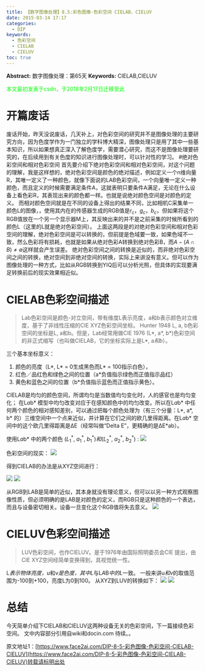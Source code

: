 ```yaml
---
title: 【数字图像处理】8.5:彩色图像-色彩空间 CIELAB、CIELUV
date: 2015-03-14 17:17
categories:
  - DIP
keywords:
  - 色彩空间
  - CIELAB
  - CIELUV
toc: true
---
```

**Abstract:** 数字图像处理：第65天
**Keywords:** CIELAB,CIELUV
<!--more-->
<font color="00FF00">本文最初发表于csdn，于2018年2月17日迁移至此</font>
# 开篇废话
废话开始，昨天没说废话，几天补上，对色彩空间的研究并不是图像处理的主要研究方向，因为色度学作为一门独立的学科博大精深，图像处理只是用了其中一些基本知识，所以如果想真正深入了解色度学，需要潜心研究，而这不是图像处理要研究的，在后续用到有关色度的知识进行图像处理时，可以针对性的学习。
#绝对色彩空间和相对色彩空间
首先要介绍下绝对色彩空间和相对色彩空间，对这个问题的理解，我是这样想的，绝对色彩空间是颜色的绝对描述，例如定义一个n维向量R，其唯一定义了一种颜色，就像下面说的LAB色彩空间，一个向量唯一定义一种颜色，而且定义的时候需要满足条件A，这就表明只要条件A满足，无论在什么设备上看色彩R，其表现出来的颜色都一样。也就是说绝对颜色空间是对颜色的定义。
而相对颜色空间就是在不同的设备上得出的结果不同，比如相机C采集单一颜色L的图像，，使用其内在的传感器生成的RGB值是$r_c，g_c，b_c$，但如果将这个RGB值放在一个另一个显示器M上，其反映出来的并不是之前采集的时候所看到的颜色L（这里的L就是绝对色彩空间）。
上面这两段是的对绝对色彩空间和相对色彩空间的理解，绝对色彩空间是可以转换的，但前提是色域要一致，如果色域不一致，然么色彩将有损耗，也就是如果从绝对色彩A转换到绝对色彩B，而$A-(A \cap B) \ne \emptyset$这样就会产生误差。
绝对色彩空间之间的转换是近似的，而非绝对色彩空间之间的转换，绝对空间到非绝对空间的转换，实际上来讲没有意义。但可以作为图像处理的一种方式，比如从RGB转换到YIQ后可以分析光照，但具体的实现要满足转换前后的现实效果相近似。
# CIELAB色彩空间描述
>Lab色彩空间是颜色-对立空间，带有维度L表示亮度，a和b表示颜色对立维度，基于了非线性压缩的CIE XYZ色彩空间坐标。
Hunter 1948 L, a, b色彩空间的坐标是L, a和b。但是，Lab经常用做CIE 1976 (L*, a*, b*)色彩空间的非正式缩写（也叫做CIELAB，它的坐标实际上是L*, a*和b*）。

三个基本坐标意义：

1. 颜色的亮度（L*, L* = 0生成黑色而L* = 100指示白色），
2. 红色／品红色和绿色之间的位置（a*负值指示绿色而正值指示品红）
3. 黄色和蓝色之间的位置（b*负值指示蓝色而正值指示黄色）。

CIELAB是均匀的颜色空间，所谓均匀是当数值均匀变化时，人的感官也是均匀变化；
在L*a*b* 模型中均匀改变对应于在感知颜色中的均匀改变。所以在L*a*b* 中任何两个颜色的相对感知差别，可以通过把每个颜色处理为（有三个分量：L*, a*, b* 的）三维空间中一个点来近似，并计算在它们之间的欧几里得距离。在L*a*b* 空间中的这个欧几里得距离是ΔE（经常叫做“Delta E”，更精确的是ΔE*ab）。

使用L*a*b* 中的两个颜色 $({L_1}^*,\ {a_1}^*,\ {b_1}^*)和({L_2}^*,\ {a_2}^*,\ {b_2}^*)$ :
![](https://tony4ai-1251394096.cos.ap-hongkong.myqcloud.com/blog_images/DIP-8-5-彩色图像-色彩空间-CIELAB-CIELUV/20150314165214402.png)

色彩空间的现实：
![](https://tony4ai-1251394096.cos.ap-hongkong.myqcloud.com/blog_images/DIP-8-5-彩色图像-色彩空间-CIELAB-CIELUV/20150314165400694.png)

得到CIELAB的办法是从XYZ空间进行：

![](https://tony4ai-1251394096.cos.ap-hongkong.myqcloud.com/blog_images/DIP-8-5-彩色图像-色彩空间-CIELAB-CIELUV/20150314165629628.png)
![](https://tony4ai-1251394096.cos.ap-hongkong.myqcloud.com/blog_images/DIP-8-5-彩色图像-色彩空间-CIELAB-CIELUV/20150314165805740.png)

从RGB到LAB是简单的近似，其本身就没有理论意义，但可以以另一种方式观察图像性质，但必须明确的是LAB是对颜色的定义，而RGB只是这种颜色的一个表达，而且与设备密切相关。设备一旦变化这个RGB值将失去意义。
![](https://tony4ai-1251394096.cos.ap-hongkong.myqcloud.com/blog_images/DIP-8-5-彩色图像-色彩空间-CIELAB-CIELUV/20150314165948047.png)

# CIELUV色彩空间描述
>LUV色彩空间，也作CIELUV。是于1976年由国际照明委员会CIE 提出，由CIE XYZ空间经简单变换得到，具视觉统一性。

L*表示物体亮度，u*和v*是色度，其中L*与L*A*B*中的L*一致。
一般来讲u*和v*的取值范围为-100到+100，亮度L为0到100。
从XYZ到LUV的转换如下：
![](https://tony4ai-1251394096.cos.ap-hongkong.myqcloud.com/blog_images/DIP-8-5-彩色图像-色彩空间-CIELAB-CIELUV/20150314171413128.png)
![](https://tony4ai-1251394096.cos.ap-hongkong.myqcloud.com/blog_images/DIP-8-5-彩色图像-色彩空间-CIELAB-CIELUV/20150314171258138.png)

# 总结
今天简单介绍下CIELAB和CIELUV这两种设备无关的色彩空间，下一篇接续色彩空间。
文中内容部分引用自wiki和docin.com
待续。。





原文地址1：[https://www.face2ai.com/DIP-8-5-彩色图像-色彩空间-CIELAB-CIELUV](https://www.face2ai.com/DIP-8-5-彩色图像-色彩空间-CIELAB-CIELUV)转载请标明出处
